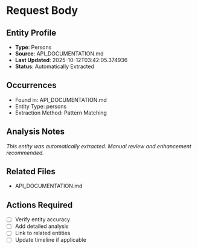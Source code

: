 # Request Body

## Entity Profile
- **Type**: Persons
- **Source**: API_DOCUMENTATION.md
- **Last Updated**: 2025-10-12T03:42:05.374936
- **Status**: Automatically Extracted

## Occurrences
- Found in: API_DOCUMENTATION.md
- Entity Type: persons
- Extraction Method: Pattern Matching

## Analysis Notes
*This entity was automatically extracted. Manual review and enhancement recommended.*

## Related Files
- API_DOCUMENTATION.md

## Actions Required
- [ ] Verify entity accuracy
- [ ] Add detailed analysis
- [ ] Link to related entities
- [ ] Update timeline if applicable
